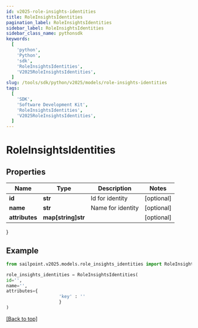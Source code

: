 ```yaml
---
id: v2025-role-insights-identities
title: RoleInsightsIdentities
pagination_label: RoleInsightsIdentities
sidebar_label: RoleInsightsIdentities
sidebar_class_name: pythonsdk
keywords:
  [
    'python',
    'Python',
    'sdk',
    'RoleInsightsIdentities',
    'V2025RoleInsightsIdentities',
  ]
slug: /tools/sdk/python/v2025/models/role-insights-identities
tags:
  [
    'SDK',
    'Software Development Kit',
    'RoleInsightsIdentities',
    'V2025RoleInsightsIdentities',
  ]
---
```


# RoleInsightsIdentities

## Properties

| Name           | Type               | Description       | Notes      |
| -------------- | ------------------ | ----------------- | ---------- |
| **id**         | **str**            | Id for identity   | [optional] |
| **name**       | **str**            | Name for identity | [optional] |
| **attributes** | **map[string]str** |                   | [optional] |

}

## Example

```python
from sailpoint.v2025.models.role_insights_identities import RoleInsightsIdentities

role_insights_identities = RoleInsightsIdentities(
id='',
name='',
attributes={
                    'key' : ''
                    }
)

```

[[Back to top]](#)
